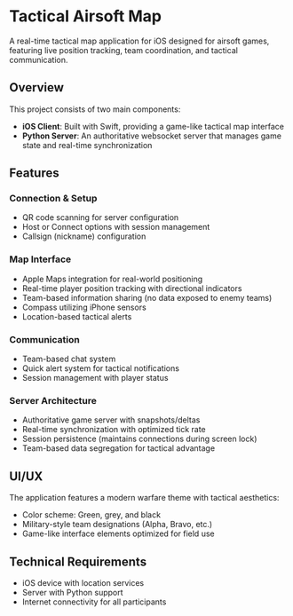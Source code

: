 # Tactical Airsoft Map

A real-time tactical map application for iOS designed for airsoft games, featuring live position tracking, team coordination, and tactical communication.

## Overview

This project consists of two main components:
- **iOS Client**: Built with Swift, providing a game-like tactical map interface
- **Python Server**: An authoritative websocket server that manages game state and real-time synchronization

## Features

### Connection & Setup
- QR code scanning for server configuration
- Host or Connect options with session management
- Callsign (nickname) configuration

### Map Interface
- Apple Maps integration for real-world positioning
- Real-time player position tracking with directional indicators
- Team-based information sharing (no data exposed to enemy teams)
- Compass utilizing iPhone sensors
- Location-based tactical alerts

### Communication
- Team-based chat system
- Quick alert system for tactical notifications
- Session management with player status

### Server Architecture
- Authoritative game server with snapshots/deltas
- Real-time synchronization with optimized tick rate
- Session persistence (maintains connections during screen lock)
- Team-based data segregation for tactical advantage

## UI/UX

The application features a modern warfare theme with tactical aesthetics:
- Color scheme: Green, grey, and black
- Military-style team designations (Alpha, Bravo, etc.)
- Game-like interface elements optimized for field use

## Technical Requirements

- iOS device with location services
- Server with Python support
- Internet connectivity for all participants 